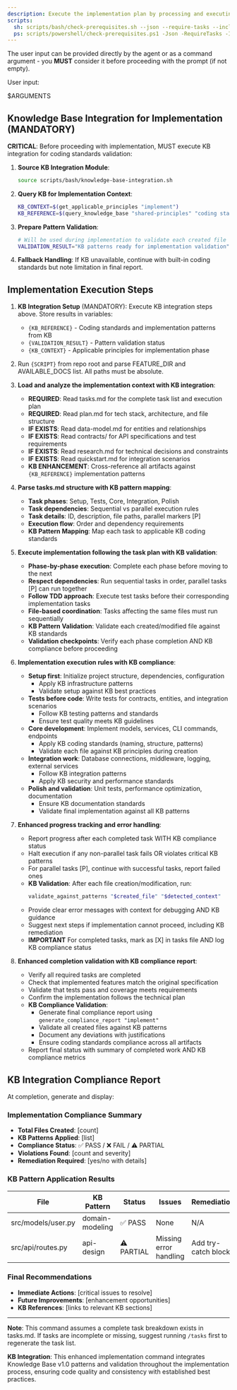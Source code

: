 ```yaml
---
description: Execute the implementation plan by processing and executing all tasks defined in tasks.md
scripts:
  sh: scripts/bash/check-prerequisites.sh --json --require-tasks --include-tasks
  ps: scripts/powershell/check-prerequisites.ps1 -Json -RequireTasks -IncludeTasks
---
```


The user input can be provided directly by the agent or as a command argument - you **MUST** consider it before proceeding with the prompt (if not empty).

User input:

$ARGUMENTS

## Knowledge Base Integration for Implementation (MANDATORY)

**CRITICAL**: Before proceeding with implementation, MUST execute KB integration for coding standards validation:

1. **Source KB Integration Module**:

   ```bash
   source scripts/bash/knowledge-base-integration.sh
   ```

2. **Query KB for Implementation Context**:

   ```bash
   KB_CONTEXT=$(get_applicable_principles "implement")
   KB_REFERENCE=$(query_knowledge_base "shared-principles" "coding standards implementation patterns")
   ```

3. **Prepare Pattern Validation**:

   ```bash
   # Will be used during implementation to validate each created file
   VALIDATION_RESULT="KB patterns ready for implementation validation"
   ```

4. **Fallback Handling**: If KB unavailable, continue with built-in coding standards but note limitation in final report.

## Implementation Execution Steps

1. **KB Integration Setup** (MANDATORY):
   Execute KB integration steps above. Store results in variables:

   - `{KB_REFERENCE}` - Coding standards and implementation patterns from KB
   - `{VALIDATION_RESULT}` - Pattern validation status
   - `{KB_CONTEXT}` - Applicable principles for implementation phase

2. Run `{SCRIPT}` from repo root and parse FEATURE_DIR and AVAILABLE_DOCS list. All paths must be absolute.

3. **Load and analyze the implementation context with KB integration**:

   - **REQUIRED**: Read tasks.md for the complete task list and execution plan
   - **REQUIRED**: Read plan.md for tech stack, architecture, and file structure
   - **IF EXISTS**: Read data-model.md for entities and relationships
   - **IF EXISTS**: Read contracts/ for API specifications and test requirements
   - **IF EXISTS**: Read research.md for technical decisions and constraints
   - **IF EXISTS**: Read quickstart.md for integration scenarios
   - **KB ENHANCEMENT**: Cross-reference all artifacts against `{KB_REFERENCE}` implementation patterns

4. **Parse tasks.md structure with KB pattern mapping**:

   - **Task phases**: Setup, Tests, Core, Integration, Polish
   - **Task dependencies**: Sequential vs parallel execution rules
   - **Task details**: ID, description, file paths, parallel markers [P]
   - **Execution flow**: Order and dependency requirements
   - **KB Pattern Mapping**: Map each task to applicable KB coding standards

5. **Execute implementation following the task plan with KB validation**:

   - **Phase-by-phase execution**: Complete each phase before moving to the next
   - **Respect dependencies**: Run sequential tasks in order, parallel tasks [P] can run together
   - **Follow TDD approach**: Execute test tasks before their corresponding implementation tasks
   - **File-based coordination**: Tasks affecting the same files must run sequentially
   - **KB Pattern Validation**: Validate each created/modified file against KB standards
   - **Validation checkpoints**: Verify each phase completion AND KB compliance before proceeding

6. **Implementation execution rules with KB compliance**:

   - **Setup first**: Initialize project structure, dependencies, configuration
     - Apply KB infrastructure patterns
     - Validate setup against KB best practices
   - **Tests before code**: Write tests for contracts, entities, and integration scenarios
     - Follow KB testing patterns and standards
     - Ensure test quality meets KB guidelines
   - **Core development**: Implement models, services, CLI commands, endpoints
     - Apply KB coding standards (naming, structure, patterns)
     - Validate each file against KB principles during creation
   - **Integration work**: Database connections, middleware, logging, external services
     - Follow KB integration patterns
     - Apply KB security and performance standards
   - **Polish and validation**: Unit tests, performance optimization, documentation
     - Ensure KB documentation standards
     - Validate final implementation against all KB patterns

7. **Enhanced progress tracking and error handling**:

   - Report progress after each completed task WITH KB compliance status
   - Halt execution if any non-parallel task fails OR violates critical KB patterns
   - For parallel tasks [P], continue with successful tasks, report failed ones
   - **KB Validation**: After each file creation/modification, run:
     ```bash
     validate_against_patterns "$created_file" "$detected_context"
     ```
   - Provide clear error messages with context for debugging AND KB guidance
   - Suggest next steps if implementation cannot proceed, including KB remediation
   - **IMPORTANT** For completed tasks, mark as [X] in tasks file AND log KB compliance status

8. **Enhanced completion validation with KB compliance report**:
   - Verify all required tasks are completed
   - Check that implemented features match the original specification
   - Validate that tests pass and coverage meets requirements
   - Confirm the implementation follows the technical plan
   - **KB Compliance Validation**:
     - Generate final compliance report using `generate_compliance_report "implement"`
     - Validate all created files against KB patterns
     - Document any deviations with justifications
     - Ensure coding standards compliance across all artifacts
   - Report final status with summary of completed work AND KB compliance metrics

## KB Integration Compliance Report

At completion, generate and display:

### Implementation Compliance Summary

- **Total Files Created**: [count]
- **KB Patterns Applied**: [list]
- **Compliance Status**: ✅ PASS / ❌ FAIL / ⚠️ PARTIAL
- **Violations Found**: [count and severity]
- **Remediation Required**: [yes/no with details]

### KB Pattern Application Results

| File               | KB Pattern      | Status     | Issues                 | Remediation          |
| ------------------ | --------------- | ---------- | ---------------------- | -------------------- |
| src/models/user.py | domain-modeling | ✅ PASS    | None                   | N/A                  |
| src/api/routes.py  | api-design      | ⚠️ PARTIAL | Missing error handling | Add try-catch blocks |

### Final Recommendations

- **Immediate Actions**: [critical issues to resolve]
- **Future Improvements**: [enhancement opportunities]
- **KB References**: [links to relevant KB sections]

---

**Note**: This command assumes a complete task breakdown exists in tasks.md. If tasks are incomplete or missing, suggest running `/tasks` first to regenerate the task list.

**KB Integration**: This enhanced implementation command integrates Knowledge Base v1.0 patterns and validation throughout the implementation process, ensuring code quality and consistency with established best practices.
